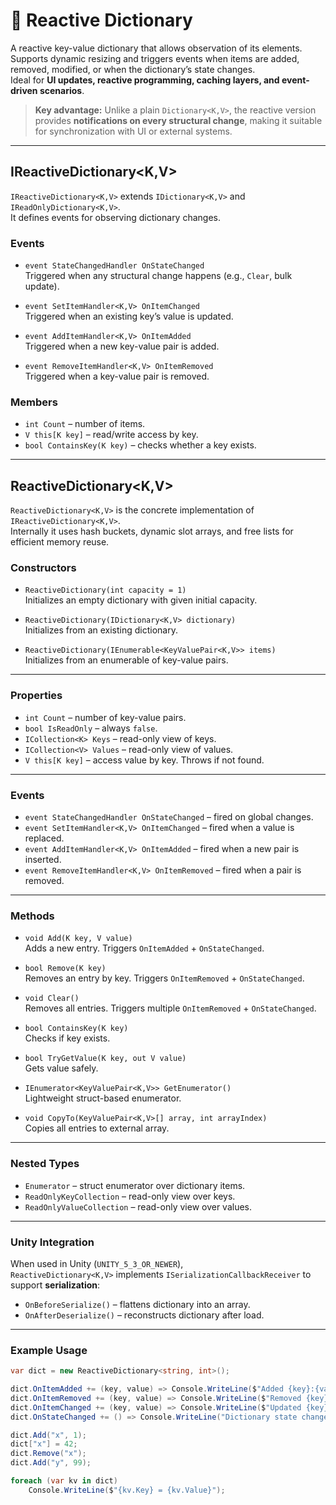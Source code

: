 # 🧩 Reactive Dictionary

A reactive key-value dictionary that allows observation of its elements.  
Supports dynamic resizing and triggers events when items are added, removed, modified, or when the dictionary’s state changes.  
Ideal for **UI updates, reactive programming, caching layers, and event-driven scenarios**.

> **Key advantage:** Unlike a plain `Dictionary<K,V>`, the reactive version provides **notifications on every structural change**, making it suitable for synchronization with UI or external systems.

---

## IReactiveDictionary<K,V>

`IReactiveDictionary<K,V>` extends `IDictionary<K,V>` and `IReadOnlyDictionary<K,V>`.  
It defines events for observing dictionary changes.

### Events

- `event StateChangedHandler OnStateChanged`  
  Triggered when any structural change happens (e.g., `Clear`, bulk update).

- `event SetItemHandler<K,V> OnItemChanged`  
  Triggered when an existing key’s value is updated.

- `event AddItemHandler<K,V> OnItemAdded`  
  Triggered when a new key-value pair is added.

- `event RemoveItemHandler<K,V> OnItemRemoved`  
  Triggered when a key-value pair is removed.

### Members

- `int Count` – number of items.
- `V this[K key]` – read/write access by key.
- `bool ContainsKey(K key)` – checks whether a key exists.

---

## ReactiveDictionary<K,V>

`ReactiveDictionary<K,V>` is the concrete implementation of `IReactiveDictionary<K,V>`.  
Internally it uses hash buckets, dynamic slot arrays, and free lists for efficient memory reuse.

### Constructors

- `ReactiveDictionary(int capacity = 1)`  
  Initializes an empty dictionary with given initial capacity.

- `ReactiveDictionary(IDictionary<K,V> dictionary)`  
  Initializes from an existing dictionary.

- `ReactiveDictionary(IEnumerable<KeyValuePair<K,V>> items)`  
  Initializes from an enumerable of key-value pairs.

---

### Properties

- `int Count` – number of key-value pairs.
- `bool IsReadOnly` – always `false`.
- `ICollection<K> Keys` – read-only view of keys.
- `ICollection<V> Values` – read-only view of values.
- `V this[K key]` – access value by key. Throws if not found.

---

### Events

- `event StateChangedHandler OnStateChanged` – fired on global changes.
- `event SetItemHandler<K,V> OnItemChanged` – fired when a value is replaced.
- `event AddItemHandler<K,V> OnItemAdded` – fired when a new pair is inserted.
- `event RemoveItemHandler<K,V> OnItemRemoved` – fired when a pair is removed.

---

### Methods

- `void Add(K key, V value)`  
  Adds a new entry. Triggers `OnItemAdded` + `OnStateChanged`.


- `bool Remove(K key)`  
  Removes an entry by key. Triggers `OnItemRemoved` + `OnStateChanged`.


- `void Clear()`  
  Removes all entries. Triggers multiple `OnItemRemoved` + `OnStateChanged`.


- `bool ContainsKey(K key)`  
  Checks if key exists.


- `bool TryGetValue(K key, out V value)`  
  Gets value safely.


- `IEnumerator<KeyValuePair<K,V>> GetEnumerator()`  
  Lightweight struct-based enumerator.


- `void CopyTo(KeyValuePair<K,V>[] array, int arrayIndex)`  
  Copies all entries to external array.

---

### Nested Types

- `Enumerator` – struct enumerator over dictionary items.
- `ReadOnlyKeyCollection` – read-only view over keys.
- `ReadOnlyValueCollection` – read-only view over values.

---

### Unity Integration

When used in Unity (`UNITY_5_3_OR_NEWER`),  
`ReactiveDictionary<K,V>` implements `ISerializationCallbackReceiver` to support **serialization**:

- `OnBeforeSerialize()` – flattens dictionary into an array.
- `OnAfterDeserialize()` – reconstructs dictionary after load.

---

### Example Usage

```csharp
var dict = new ReactiveDictionary<string, int>();

dict.OnItemAdded += (key, value) => Console.WriteLine($"Added {key}:{value}");
dict.OnItemRemoved += (key, value) => Console.WriteLine($"Removed {key}:{value}");
dict.OnItemChanged += (key, value) => Console.WriteLine($"Updated {key} -> {value}");
dict.OnStateChanged += () => Console.WriteLine("Dictionary state changed");

dict.Add("x", 1);
dict["x"] = 42;
dict.Remove("x");
dict.Add("y", 99);

foreach (var kv in dict)
    Console.WriteLine($"{kv.Key} = {kv.Value}");
```